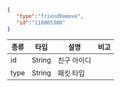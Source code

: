 ```json
{  
   "type":"friendRemove",
   "id":"118805380"
}
```
| 종류 | 타입   | 설명        | 비고 |
|------|--------|-------------|------|
| id   | String | 친구 아이디 |      |
| type | String | 패킷 타입   |      |
